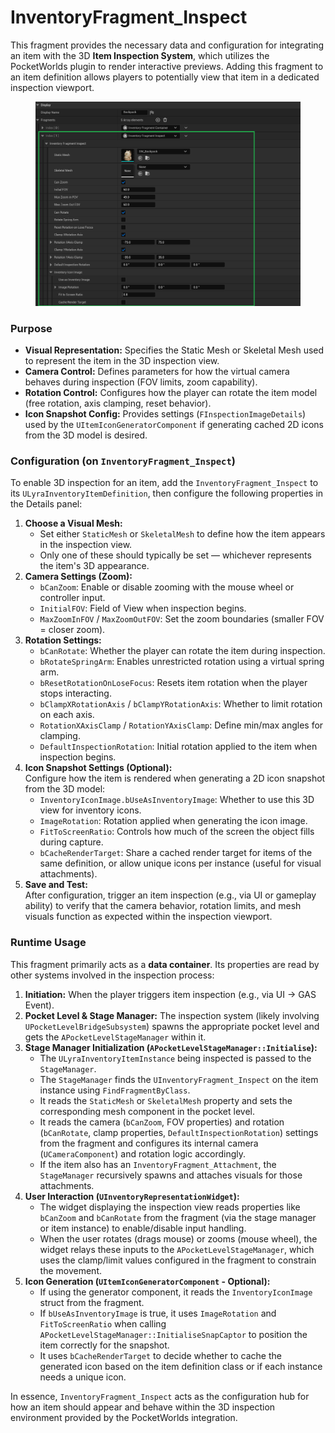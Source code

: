 # InventoryFragment\_Inspect

This fragment provides the necessary data and configuration for integrating an item with the 3D **Item Inspection System**, which utilizes the PocketWorlds plugin to render interactive previews. Adding this fragment to an item definition allows players to potentially view that item in a dedicated inspection viewport.

<figure><img src="../../../.gitbook/assets/image (13).png" alt="" width="563"><figcaption></figcaption></figure>

### Purpose

* **Visual Representation:** Specifies the Static Mesh or Skeletal Mesh used to represent the item in the 3D inspection view.
* **Camera Control:** Defines parameters for how the virtual camera behaves during inspection (FOV limits, zoom capability).
* **Rotation Control:** Configures how the player can rotate the item model (free rotation, axis clamping, reset behavior).
* **Icon Snapshot Config:** Provides settings (`FInspectionImageDetails`) used by the `UItemIconGeneratorComponent` if generating cached 2D icons from the 3D model is desired.

### Configuration (on `InventoryFragment_Inspect`)

To enable 3D inspection for an item, add the `InventoryFragment_Inspect` to its `ULyraInventoryItemDefinition`, then configure the following properties in the Details panel:

1. **Choose a Visual Mesh:**
   * Set either `StaticMesh` or `SkeletalMesh` to define how the item appears in the inspection view.
   * Only one of these should typically be set — whichever represents the item's 3D appearance.
2. **Camera Settings (Zoom):**
   * `bCanZoom`: Enable or disable zooming with the mouse wheel or controller input.
   * `InitialFOV`: Field of View when inspection begins.
   * `MaxZoomInFOV` / `MaxZoomOutFOV`: Set the zoom boundaries (smaller FOV = closer zoom).
3. **Rotation Settings:**
   * `bCanRotate`: Whether the player can rotate the item during inspection.
   * `bRotateSpringArm`: Enables unrestricted rotation using a virtual spring arm.
   * `bResetRotationOnLoseFocus`: Resets item rotation when the player stops interacting.
   * `bClampXRotationAxis` / `bClampYRotationAxis`: Whether to limit rotation on each axis.
   * `RotationXAxisClamp` / `RotationYAxisClamp`: Define min/max angles for clamping.
   * `DefaultInspectionRotation`: Initial rotation applied to the item when inspection begins.
4. **Icon Snapshot Settings (Optional):**\
   Configure how the item is rendered when generating a 2D icon snapshot from the 3D model:
   * `InventoryIconImage.bUseAsInventoryImage`: Whether to use this 3D view for inventory icons.
   * `ImageRotation`: Rotation applied when generating the icon image.
   * `FitToScreenRatio`: Controls how much of the screen the object fills during capture.
   * `bCacheRenderTarget`: Share a cached render target for items of the same definition, or allow unique icons per instance (useful for visual attachments).
5. **Save and Test:**\
   After configuration, trigger an item inspection (e.g., via UI or gameplay ability) to verify that the camera behavior, rotation limits, and mesh visuals function as expected within the inspection viewport.

### Runtime Usage

This fragment primarily acts as a **data container**. Its properties are read by other systems involved in the inspection process:

1. **Initiation:** When the player triggers item inspection (e.g., via UI -> GAS Event).
2. **Pocket Level & Stage Manager:** The inspection system (likely involving `UPocketLevelBridgeSubsystem`) spawns the appropriate pocket level and gets the `APocketLevelStageManager` within it.
3. **Stage Manager Initialization (`APocketLevelStageManager::Initialise`):**
   * The `ULyraInventoryItemInstance` being inspected is passed to the `StageManager`.
   * The `StageManager` finds the `UInventoryFragment_Inspect` on the item instance using `FindFragmentByClass`.
   * It reads the `StaticMesh` or `SkeletalMesh` property and sets the corresponding mesh component in the pocket level.
   * It reads the camera (`bCanZoom`, FOV properties) and rotation (`bCanRotate`, clamp properties, `DefaultInspectionRotation`) settings from the fragment and configures its internal camera (`UCameraComponent`) and rotation logic accordingly.
   * If the item also has an `InventoryFragment_Attachment`, the `StageManager` recursively spawns and attaches visuals for those attachments.
4. **User Interaction (`UInventoryRepresentationWidget`):**
   * The widget displaying the inspection view reads properties like `bCanZoom` and `bCanRotate` from the fragment (via the stage manager or item instance) to enable/disable input handling.
   * When the user rotates (drags mouse) or zooms (mouse wheel), the widget relays these inputs to the `APocketLevelStageManager`, which uses the clamp/limit values configured in the fragment to constrain the movement.
5. **Icon Generation (`UItemIconGeneratorComponent` - Optional):**
   * If using the generator component, it reads the `InventoryIconImage` struct from the fragment.
   * If `bUseAsInventoryImage` is true, it uses `ImageRotation` and `FitToScreenRatio` when calling `APocketLevelStageManager::InitialiseSnapCaptor` to position the item correctly for the snapshot.
   * It uses `bCacheRenderTarget` to decide whether to cache the generated icon based on the item definition class or if each instance needs a unique icon.

In essence, `InventoryFragment_Inspect` acts as the configuration hub for how an item should appear and behave within the 3D inspection environment provided by the PocketWorlds integration.

